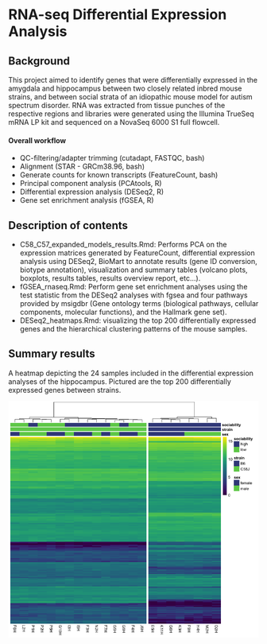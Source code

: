 # RNA-seq Differential Expression Analysis

## Background 

This project aimed to identify genes that were differentially expressed in the amygdala and hippocampus between two closely related inbred mouse strains, and between social strata of an idiopathic mouse model for autism spectrum disorder. RNA was extracted from tissue punches of the respective regions and libraries were generated using the Illumina TrueSeq mRNA LP kit and sequenced on a NovaSeq 6000 S1 full flowcell. 

#### Overall workflow
- QC-filtering/adapter trimming (cutadapt, FASTQC, bash)
- Alignment (STAR - GRCm38.96, bash)
- Generate counts for known transcripts (FeatureCount, bash)
- Principal component analysis (PCAtools, R)
- Differential expression analysis (DESeq2, R)
- Gene set enrichment analysis (fGSEA, R)

## Description of contents
- C58_C57_expanded_models_results.Rmd: Performs PCA on the expression matrices generated by FeatureCount, differential expression analysis using DESeq2, BioMart to annotate results (gene ID conversion, biotype annotation), visualization and summary tables (volcano plots, boxplots, results tables, results overview report, etc...).
- fGSEA_rnaseq.Rmd: Perform gene set enrichment analyses using the test statistic from the DESeq2 analyses with fgsea and four pathways provided by msigdbr (Gene ontology terms (biological pathways, cellular components, molecular functions), and the Hallmark gene set).  
- DESeq2_heatmaps.Rmd: visualizing the top 200 differentially expressed genes and the hierarchical clustering patterns of the mouse samples. 

## Summary results

A heatmap depicting the 24 samples included in the differential expression analyses of the hippocampus. Pictured are the top 200 differentially expressed genes between strains. 

![](https://github.com/stephen-siecinski/social_behavior_in_mice/blob/main/rna-seq/c58-b6_heatmap_hippocampus_protein-coding_20210226.png?raw=true)
